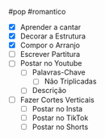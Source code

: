 #pop #romantico 

- [x] Aprender a cantar
- [x] Decorar a Estrutura
- [x] Compor o Arranjo
- [ ] Escrever Partitura
- [ ] Postar no Youtube
	- [ ] Palavras-Chave
		- [ ] Não Triplicadas
	- [ ] Descrição
- [ ] Fazer Cortes Verticais
	- [ ] Postar no Insta
	- [ ] Postar no TikTok
	- [ ] Postar no Shorts